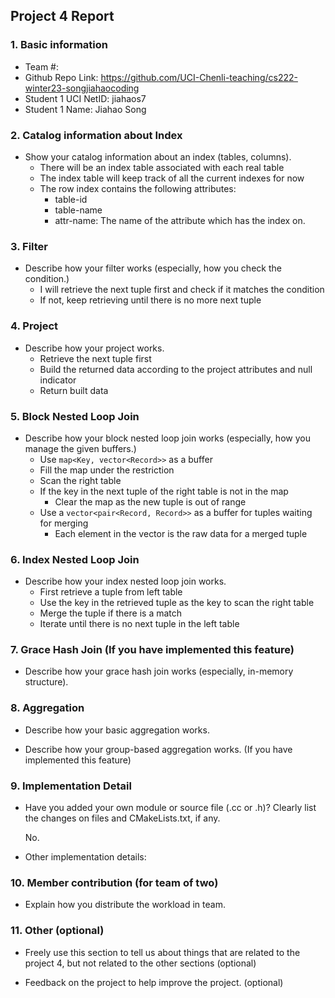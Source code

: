 ## Project 4 Report


### 1. Basic information
- Team #:
- Github Repo Link: https://github.com/UCI-Chenli-teaching/cs222-winter23-songjiahaocoding
- Student 1 UCI NetID: jiahaos7
- Student 1 Name: Jiahao Song


### 2. Catalog information about Index
- Show your catalog information about an index (tables, columns).
  - There will be an index table associated with each real table
  - The index table will keep track of all the current indexes for now
  - The row index contains the following attributes:
    - table-id
    - table-name
    - attr-name: The name of the attribute which has the index on.


### 3. Filter
- Describe how your filter works (especially, how you check the condition.)
  - I will retrieve the next tuple first and check if it matches the condition
  - If not, keep retrieving until there is no more next tuple


### 4. Project
- Describe how your project works.
  - Retrieve the next tuple first
  - Build the returned data according to the project attributes and null indicator
  - Return built data


### 5. Block Nested Loop Join
- Describe how your block nested loop join works (especially, how you manage the given buffers.)
  - Use `map<Key, vector<Record>>` as a buffer
  - Fill the map under the restriction
  - Scan the right table
  - If the key in the next tuple of the right table is not in the map
    - Clear the map as the new tuple is out of range
  - Use a `vector<pair<Record, Record>>` as a buffer for tuples waiting for merging
    - Each element in the vector is the raw data for a merged tuple


### 6. Index Nested Loop Join
- Describe how your index nested loop join works.
  - First retrieve a tuple from left table
  - Use the key in the retrieved tuple as the key to scan the right table
  - Merge the tuple if there is a match
  - Iterate until there is no next tuple in the left table


### 7. Grace Hash Join (If you have implemented this feature)
- Describe how your grace hash join works (especially, in-memory structure).



### 8. Aggregation
- Describe how your basic aggregation works.


- Describe how your group-based aggregation works. (If you have implemented this feature)



### 9. Implementation Detail
- Have you added your own module or source file (.cc or .h)?
  Clearly list the changes on files and CMakeLists.txt, if any.

  No.

- Other implementation details:



### 10. Member contribution (for team of two)
- Explain how you distribute the workload in team.



### 11. Other (optional)
- Freely use this section to tell us about things that are related to the project 4, but not related to the other sections (optional)



- Feedback on the project to help improve the project. (optional)